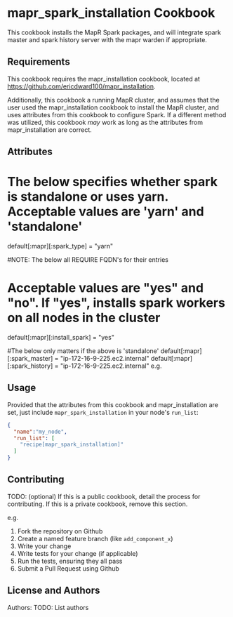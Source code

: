 mapr_spark_installation  Cookbook
====================================
This cookbook installs the MapR Spark packages, and will integrate spark master and spark history server with the mapr warden if appropriate.

Requirements
------------
This cookbook requires the mapr_installation cookbook, located at https://github.com/ericdward100/mapr_installation. 

Additionally, this cookbook a running MapR cluster, and assumes that the user used the mapr_installation cookbook to install the MapR cluster, and uses attributes from this cookbook to configure Spark.  If a different method was utilized, this cookbook *may* work as long as the attributes from mapr_installation are correct.


Attributes
----------

# The below specifies whether spark is standalone or uses yarn.  Acceptable values are 'yarn' and 'standalone'
default[:mapr][:spark_type] = "yarn"

#NOTE: The below all REQUIRE FQDN's for their entries

# Acceptable values are "yes" and "no".  If "yes", installs spark workers on all nodes in the cluster
default[:mapr][:install_spark] = "yes"

#The below only matters if the above is 'standalone'
default[:mapr][:spark_master] = "ip-172-16-9-225.ec2.internal"
default[:mapr][:spark_history] = "ip-172-16-9-225.ec2.internal"
e.g.


Usage
-----

Provided that the attributes from this cookbook and  mapr_installation are set, just include `mapr_spark_installation` in your node's `run_list`:

```json
{
  "name":"my_node",
  "run_list": [
    "recipe[mapr_spark_installation]"
  ]
}
```

Contributing
------------
TODO: (optional) If this is a public cookbook, detail the process for contributing. If this is a private cookbook, remove this section.

e.g.
1. Fork the repository on Github
2. Create a named feature branch (like `add_component_x`)
3. Write your change
4. Write tests for your change (if applicable)
5. Run the tests, ensuring they all pass
6. Submit a Pull Request using Github

License and Authors
-------------------
Authors: TODO: List authors

